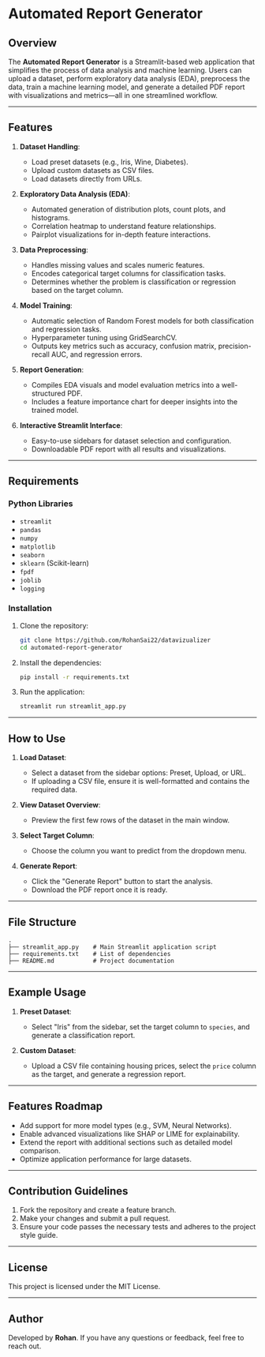 # Automated Report Generator

## Overview
The **Automated Report Generator** is a Streamlit-based web application that simplifies the process of data analysis and machine learning. Users can upload a dataset, perform exploratory data analysis (EDA), preprocess the data, train a machine learning model, and generate a detailed PDF report with visualizations and metrics—all in one streamlined workflow.

---

## Features
1. **Dataset Handling**:
   - Load preset datasets (e.g., Iris, Wine, Diabetes).
   - Upload custom datasets as CSV files.
   - Load datasets directly from URLs.

2. **Exploratory Data Analysis (EDA)**:
   - Automated generation of distribution plots, count plots, and histograms.
   - Correlation heatmap to understand feature relationships.
   - Pairplot visualizations for in-depth feature interactions.

3. **Data Preprocessing**:
   - Handles missing values and scales numeric features.
   - Encodes categorical target columns for classification tasks.
   - Determines whether the problem is classification or regression based on the target column.

4. **Model Training**:
   - Automatic selection of Random Forest models for both classification and regression tasks.
   - Hyperparameter tuning using GridSearchCV.
   - Outputs key metrics such as accuracy, confusion matrix, precision-recall AUC, and regression errors.

5. **Report Generation**:
   - Compiles EDA visuals and model evaluation metrics into a well-structured PDF.
   - Includes a feature importance chart for deeper insights into the trained model.

6. **Interactive Streamlit Interface**:
   - Easy-to-use sidebars for dataset selection and configuration.
   - Downloadable PDF report with all results and visualizations.

---

## Requirements
### Python Libraries
- `streamlit`
- `pandas`
- `numpy`
- `matplotlib`
- `seaborn`
- `sklearn` (Scikit-learn)
- `fpdf`
- `joblib`
- `logging`

### Installation
1. Clone the repository:
   ```bash
   git clone https://github.com/RohanSai22/datavizualizer
   cd automated-report-generator
   ```
2. Install the dependencies:
   ```bash
   pip install -r requirements.txt
   ```

3. Run the application:
   ```bash
   streamlit run streamlit_app.py
   ```

---

## How to Use
1. **Load Dataset**:
   - Select a dataset from the sidebar options: Preset, Upload, or URL.
   - If uploading a CSV file, ensure it is well-formatted and contains the required data.

2. **View Dataset Overview**:
   - Preview the first few rows of the dataset in the main window.

3. **Select Target Column**:
   - Choose the column you want to predict from the dropdown menu.

4. **Generate Report**:
   - Click the "Generate Report" button to start the analysis.
   - Download the PDF report once it is ready.

---

## File Structure
```
.
├── streamlit_app.py    # Main Streamlit application script
├── requirements.txt    # List of dependencies
├── README.md           # Project documentation

```

---

## Example Usage
1. **Preset Dataset**:
   - Select "Iris" from the sidebar, set the target column to `species`, and generate a classification report.
   
2. **Custom Dataset**:
   - Upload a CSV file containing housing prices, select the `price` column as the target, and generate a regression report.

---

## Features Roadmap
- Add support for more model types (e.g., SVM, Neural Networks).
- Enable advanced visualizations like SHAP or LIME for explainability.
- Extend the report with additional sections such as detailed model comparison.
- Optimize application performance for large datasets.

---

## Contribution Guidelines
1. Fork the repository and create a feature branch.
2. Make your changes and submit a pull request.
3. Ensure your code passes the necessary tests and adheres to the project style guide.

---

## License
This project is licensed under the MIT License.

---

## Author
Developed by **Rohan**. If you have any questions or feedback, feel free to reach out.
